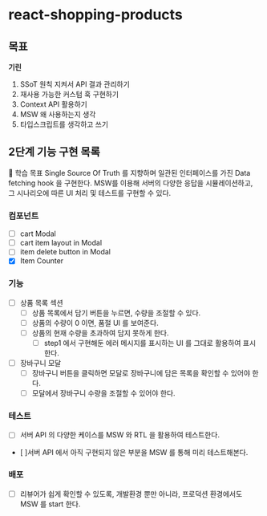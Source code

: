 # react-shopping-products

## 목표

**기린**

1. SSoT 원칙 지켜서 API 결과 관리하기
2. 재사용 가능한 커스텀 훅 구현하기
3. Context API 활용하기
4. MSW 왜 사용하는지 생각
5. 타입스크립트를 생각하고 쓰기

## 2단계 기능 구현 목록

📍 학습 목표
Single Source Of Truth 를 지향하며 일관된 인터페이스를 가진 Data fetching hook 을 구현한다.
MSW를 이용해 서버의 다양한 응답을 시뮬레이션하고, 그 시나리오에 따른 UI 처리 및 테스트를 구현할 수 있다.

### 컴포넌트

- [ ] cart Modal
- [ ] cart item layout in Modal
- [ ] item delete button in Modal
- [x] Item Counter

### 기능

- [ ] 상품 목록 섹션
  - [ ] 상품 목록에서 담기 버튼을 누르면, 수량을 조절할 수 있다.
  - [ ] 상품의 수량이 0 이면, 품절 UI 를 보여준다.
  - [ ] 상품의 현재 수량을 초과하여 담지 못하게 한다.
    - [ ] step1 에서 구현해둔 에러 메시지를 표시하는 UI 를 그대로 활용하여 표시한다.
- [ ] 장바구니 모달
  - [ ] 장바구니 버튼을 클릭하면 모달로 장바구니에 담은 목록을 확인할 수 있어야 한다.
  - [ ] 모달에서 장바구니 수량을 조절할 수 있어야 한다.

### 테스트

- [ ] 서버 API 의 다양한 케이스를 MSW 와 RTL 을 활용하여 테스트한다.
- [ ]서버 API 에서 아직 구현되지 않은 부분을 MSW 를 통해 미리 테스트해본다.

### 배포

- [ ] 리뷰어가 쉽게 확인할 수 있도록, 개발환경 뿐만 아니라, 프로덕션 환경에서도 MSW 를 start 한다.
